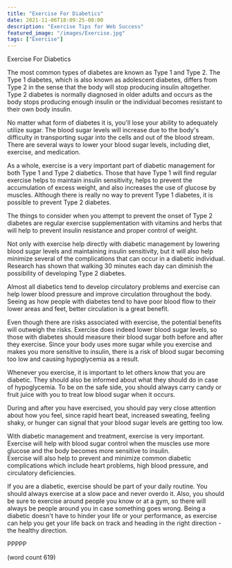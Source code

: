 ```yaml
---
title: "Exercise For Diabetics"
date: 2021-11-06T18:09:25-08:00
description: "Exercise Tips for Web Success"
featured_image: "/images/Exercise.jpg"
tags: ["Exercise"]
---
```


Exercise For Diabetics

The most common types of diabetes are known as Type
1 and Type 2.  The Type 1 diabetes, which is also
known as adolescent diabetes, differs from Type 2 
in the sense that the body will stop producing
insulin altogether.  Type 2 diabetes is normally
diagnosed in older adults and occurs as the body
stops producing enough insulin or the individual
becomes resistant to their own body insulin.

No matter what form of diabetes it is, you'll lose
your ability to adequately utilize sugar.  The 
blood sugar levels will increase due to the body's
difficulty in transporting sugar into the cells
and out of the blood stream.  There are several ways
to lower your blood sugar levels, including diet,
exercise, and medication.

As a whole, exercise is a very important part of
diabetic management for both Type 1 and Type 2
diabetics.  Those that have Type 1 will find regular
exercise helps to maintain insulin sensitivity, 
helps to prevent the accumulation of excess weight,
and also increases the use of glucose by muscles.
Although there is really no way to prevent Type 1
diabetes, it is possible to prevent Type 2 diabetes.

The things to consider when you attempt to prevent
the onset of Type 2 diabetes are regular exercise
supplementation with vitamins and herbs that will 
help to prevent insulin resistance and proper
control of weight.

Not only with exercise help directly with diabetic
management by lowering blood sugar levels and 
maintaining insulin sensitivity, but it will also
help minimize several of the complications that
can occur in a diabetic individual.  Research has
shown that walking 30 minutes each day can 
diminish the possibility of developing Type 2 
diabetes.

Almost all diabetics tend to develop circulatory
problems and exercise can help lower blood
pressure and improve circulation throughout the
body.  Seeing as how people with diabetes tend to
have poor blood flow to their lower areas and
feet, better circulation is a great benefit.

Even though there are risks associated with 
exercise, the potential benefits will outweigh
the risks.  Exercise does indeed lower blood sugar
levels, so those with diabetes should measure
their blood sugar both before and after they
exercise.  Since your body uses more sugar while
you exercise and makes you more sensitive to 
insulin, there is a risk of blood sugar becoming
too low and causing hypoglycemia as a result.

Whenever you exercise, it is important to let
others know that you are diabetic.  They should
also be informed about what they should do in
case of hypoglycemia.  To be on the safe side, you
should always carry candy or fruit juice with you
to treat low blood sugar when it occurs.

During and after you have exercised, you should
pay very close attention about how you feel, since
rapid heart beat, increased sweating, feeling
shaky, or hunger can signal that your blood sugar
levels are getting too low.

With diabetic management and treatment, exercise
is very important.  Exercise will help with blood
sugar control when the muscles use more glucose and
the body becomes more sensitive to insulin.  
Exercise will also help to prevent and minimize
common diabetic complications which include heart
problems, high blood pressure, and circulatory
deficiencies.  

If you are a diabetic, exercise should be part of
your daily routine.  You should always exercise at
a slow pace and never overdo it.  Also, you 
should be sure to exercise around people you know
or at a gym, so there will always be people around
you in case something goes wrong.  Being a diabetic
doesn't have to hinder your life or your 
performance, as exercise can help you get your life
back on track and heading in the right direction -
the healthy direction.

PPPPP

(word count 619)
